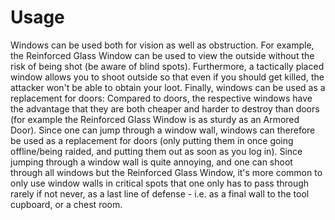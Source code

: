 # Usage

Windows can be used both for vision as well as obstruction. For example, the Reinforced Glass Window can be used to view the outside without the risk of being shot (be aware of blind spots).
Furthermore, a tactically placed window allows you to shoot outside so that even if you should get killed, the attacker won't be able to obtain your loot.
Finally, windows can be used as a replacement for doors: 
Compared to doors, the respective windows have the advantage that they are both cheaper and harder to destroy than doors (for example the Reinforced Glass Window is as sturdy as an Armored Door).
Since one can jump through a window wall, windows can therefore be used as a replacement for doors (only putting them in once going offline/being raided, and putting them out as soon as you log in).
Since jumping through a window wall is quite annoying, and one can shoot through all windows but the Reinforced Glass Window, it's more common to only use window walls in critical spots that one only has to pass through rarely if not never, as a last line of defense - i.e. as a final wall to the tool cupboard, or a chest room.
